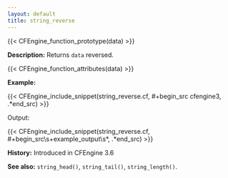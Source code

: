 ```yaml
---
layout: default
title: string_reverse
---
```


{{< CFEngine_function_prototype(data) >}}

**Description:** Returns `data` reversed.

{{< CFEngine_function_attributes(data) >}}

**Example:**

{{< CFEngine_include_snippet(string_reverse.cf, #\+begin_src cfengine3, .*end_src) >}}

Output:

{{< CFEngine_include_snippet(string_reverse.cf, #\+begin_src\s+example_output\s*, .*end_src) >}}

**History:** Introduced in CFEngine 3.6

**See also:** `string_head()`, `string_tail()`, `string_length()`.
